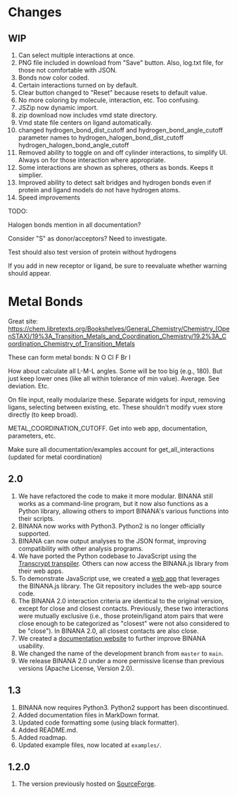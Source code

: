 Changes
=======

WIP
---

1. Can select multiple interactions at once.
2. PNG file included in download from "Save" button. Also, log.txt file, for
   those not comfortable with JSON.
3. Bonds now color coded.
4. Certain interactions turned on by default.
5. Clear button changed to "Reset" because resets to default value.
6. No more coloring by molecule, interaction, etc. Too confusing.
7. JSZip now dynamic import.
8. zip download now includes vmd state directory.
9. Vmd state file centers on ligand automatically.
10. changed hydrogen_bond_dist_cutoff and hydrogen_bond_angle_cutoff parameter
    names to hydrogen_halogen_bond_dist_cutoff
    hydrogen_halogen_bond_angle_cutoff
11. Removed ability to toggle on and off cylinder interactions, to simplify UI.
    Always on for those interaction where appropriate.
12. Some interactions are shown as spheres, others as bonds. Keeps it simplier.
13. Improved ability to detect salt bridges and hydrogen bonds even if protein
    and ligand models do not have hydrogen atoms.
14. Speed improvements

TODO:

Halogen bonds mention in all documentation?

Consider "S" as donor/acceptors? Need to investigate.

Test should also test version of protein without hydrogens

If you add in new receptor or ligand, be sure to reevaluate whether warning
should appear.

# Metal Bonds

Great site: https://chem.libretexts.org/Bookshelves/General_Chemistry/Chemistry_(OpenSTAX)/19%3A_Transition_Metals_and_Coordination_Chemistry/19.2%3A_Coordination_Chemistry_of_Transition_Metals

These can form metal bonds:
N
O
Cl
F
Br
I

How about calculate all L-M-L angles. Some will be too big (e.g., 180). But just
keep lower ones (like all within tolerance of min value). Average. See
deviation. Etc.

On file input, really modularize these. Separate widgets for input, removing
ligans, selecting between existing, etc. These shouldn't modify vuex store
directly (to keep broad).

METAL_COORDINATION_CUTOFF. Get into web app, documentation, parameters, etc.

Make sure all documentation/examples account for get_all_interactions (updated for metal coordination)

2.0
---

1. We have refactored the code to make it more modular. BINANA still works as a
   command-line program, but it now also functions as a Python library, allowing
   others to import BINANA's various functions into their scripts.
2. BINANA now works with Python3. Python2 is no longer officially supported.
3. BINANA can now output analyses to the JSON format, improving compatibility
   with other analysis programs.
4. We have ported the Python codebase to JavaScript using the [Transcrypt
   transpiler](https://www.transcrypt.org/). Others can now access the BINANA.js
   library from their web apps.
5. To demonstrate JavaScript use, we created a [web
   app](http://durrantlab.com/binana/) that leverages the BINANA.js library. The
   Git repository includes the web-app source code.
6. The BINANA 2.0 interaction criteria are identical to the original version,
   except for close and closest contacts. Previously, these two interactions
   were mutually exclusive (i.e., those protein/ligand atom pairs that were
   close enough to be categorized as "closest" were not also considered to be
   "close"). In BINANA 2.0, all closest contacts are also close.
7. We created a [documentation website](http://durrantlab.com/apps/binana/docs/)
   to further improve BINANA usability.
8. We changed the name of the development branch from `master` to `main`.
9. We release BINANA 2.0 under a more permissive license than previous versions
   (Apache License, Version 2.0). 

1.3
---

1. BINANA now requires Python3. Python2 support has been discontinued.
2. Added documentation files in MarkDown format.
3. Updated code formatting some (using black formatter).
4. Added README.md.
5. Added roadmap.
6. Updated example files, now located at `examples/`.

1.2.0
-----

1. The version previously hosted on
   [SourceForge](https://sourceforge.net/projects/binana/).
